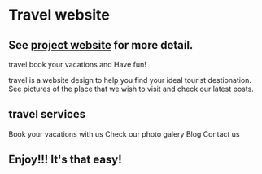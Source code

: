# Travel website
See <a href="https://luztherose.github.io/firstProject/. "> project website</a> for more detail.
----
travel book your vacations and Have fun!

travel is a website design to help you find your ideal tourist destionation. See pictures of the place that we wish to visit and check our latest posts.  

travel services
----
Book your vacations with us 
Check our photo galery
Blog
Contact us 

Enjoy!!! It's that easy!
----




